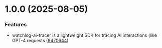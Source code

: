 # 1.0.0 (2025-08-05)


### Features

* watchlog-ai-tracer is a lightweight SDK for tracing AI interactions (like GPT-4 requests ([8470644](https://github.com/Watchlog-monitoring/-watchlog-node-ai-tracer/commit/84706444b6cfa94a28616c3e87f93ec773f0ac16))
